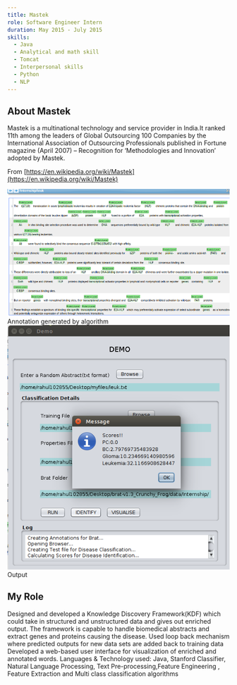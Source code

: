 ```yaml
---
title: Mastek
role: Software Engineer Intern
duration: May 2015 - July 2015
skills:
  - Java
  - Analytical and math skill
  - Tomcat
  - Interpersonal skills
  - Python
  - NLP
---
```


## About Mastek 

Mastek is a multinational technology and service provider in India.It ranked 11th among the leaders of Global Outsourcing 100 Companies by the International Association of Outsourcing Professionals published in Fortune magazine (April 2007) – Recognition for ‘Methodologies and Innovation’ adopted by Mastek. 

From [https://en.wikipedia.org/wiki/Mastek](https://en.wikipedia.org/wiki/Mastek)

<div class="card mb-3">
    <img class="card-img-top" src = "/theme/img/mastekannotation.png"/>
    <div class="card-body bg-light">
        <div class="card-text">Annotation generated by algorithm</div>
    </div>
</div>
<div class="card mb-3">
    <img class="card-img-top" src = "/theme/img/mastekresult.png"/>
    <div class="card-body bg-light">
        <div class="card-text">Output</div>
    </div>
</div>

## My Role

Designed and developed a Knowledge Discovery Framework(KDF) which could take in structured and unstructured data and gives out enriched
output.
The framework is capable to handle biomedical abstracts and extract genes and proteins causing the disease.
Used loop back mechanism where predicted outputs for new data sets are added back to training data
Developed a web-based user interface for visualization of enriched and annotated words.
Languages & Technology used: Java, Stanford Classifier, Natural Language Processing, Text Pre-processing,Feature Engineering , Feature Extraction and Multi class classification algorithms